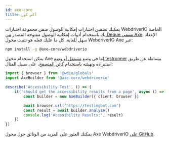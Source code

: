 ```yaml
---
id: axe-core
title: أكس كور
---
```


يمكنك تضمين اختبارات إمكانية الوصول ضمن مجموعة اختبارات WebdriverIO الخاصة بك باستخدام أدوات إمكانية الوصول مفتوحة المصدر [من Deque تسمى Axe](https://www.deque.com/axe/). الإعداد سهل للغاية، كل ما عليك فعله هو تثبيت محول WebdriverIO Axe عبر:

```bash npm2yarn
npm install -g @axe-core/webdriverio
```

يمكن استخدام محول Axe إما في وضع [مستقل أو وضع testrunner](/docs/setuptypes) ببساطة عن طريق استيراده وتهيئته باستخدام [كائن المتصفح](/docs/api/browser)، على سبيل المثال:

```ts
import { browser } from '@wdio/globals'
import AxeBuilder from '@axe-core/webdriverio'

describe('Accessibility Test', () => {
    it('should get the accessibility results from a page', async () => {
        const builder = new AxeBuilder({ client: browser })

        await browser.url('https://testingbot.com')
        const result = await builder.analyze()
        console.log('Acessibility Results:', result)
    })
})
```

يمكنك العثور على المزيد من الوثائق حول محول Axe WebdriverIO [على GitHub](https://github.com/dequelabs/axe-core-npm/tree/develop/packages/webdriverio#usage).